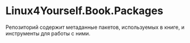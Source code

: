 # Linux4Yourself.Book.Packages

Репозиторий содержит метаданные пакетов, используемых в книге, и инструменты для работы с ними.
